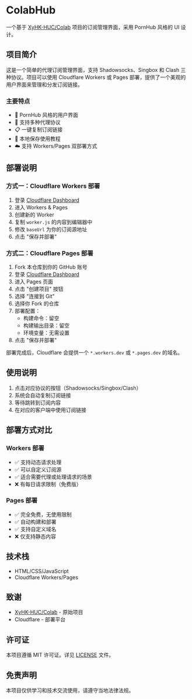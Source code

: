 # ColabHub

一个基于 [XyHK-HUC/Colab](https://github.com/XyHK-HUC/Colab) 项目的订阅管理界面，采用 PornHub 风格的 UI 设计。

## 项目简介

这是一个简单的代理订阅管理界面，支持 Shadowsocks、Singbox 和 Clash 三种协议。项目可以使用 Cloudflare Workers 或 Pages 部署，提供了一个美观的用户界面来管理和分发订阅链接。

### 主要特点

- 🎨 PornHub 风格的用户界面
- 🚀 支持多种代理协议
- 📋 一键复制订阅链接
- 💾 本地保存使用教程
- ☁️ 支持 Workers/Pages 双部署方式

## 部署说明

### 方式一：Cloudflare Workers 部署

1. 登录 [Cloudflare Dashboard](https://dash.cloudflare.com)
2. 进入 Workers & Pages
3. 创建新的 Worker
4. 复制 `worker.js` 的内容到编辑器中
5. 修改 `baseUrl` 为你的订阅源地址
6. 点击 "保存并部署"

### 方式二：Cloudflare Pages 部署

1. Fork 本仓库到你的 GitHub 账号
2. 登录 [Cloudflare Dashboard](https://dash.cloudflare.com)
3. 进入 Pages 页面
4. 点击 "创建项目" 按钮
5. 选择 "连接到 Git" 
6. 选择你 Fork 的仓库
7. 部署配置：
   - 构建命令：留空
   - 构建输出目录：留空
   - 环境变量：无需设置
8. 点击 "保存并部署"

部署完成后，Cloudflare 会提供一个 `*.workers.dev` 或 `*.pages.dev` 的域名。

## 使用说明

1. 点击对应协议的按钮（Shadowsocks/Singbox/Clash）
2. 系统会自动复制订阅链接
3. 等待跳转到订阅内容
4. 在对应的客户端中使用订阅链接

## 部署方式对比

### Workers 部署
- ✅ 支持动态请求处理
- ✅ 可以自定义订阅源
- ✅ 适合需要代理或处理请求的场景
- ❌ 有每日请求限制（免费版）

### Pages 部署
- ✅ 完全免费，无使用限制
- ✅ 自动构建和部署
- ✅ 支持自定义域名
- ❌ 仅支持静态内容

## 技术栈

- HTML/CSS/JavaScript
- Cloudflare Workers/Pages

## 致谢

- [XyHK-HUC/Colab](https://github.com/XyHK-HUC/Colab) - 原始项目
- Cloudflare - 部署平台

## 许可证

本项目遵循 MIT 许可证。详见 [LICENSE](LICENSE) 文件。

## 免责声明

本项目仅供学习和技术交流使用，请遵守当地法律法规。